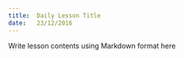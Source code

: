 ```yaml
---
title:  Daily Lesson Title
date:   23/12/2016
---
```


Write lesson contents using Markdown format here